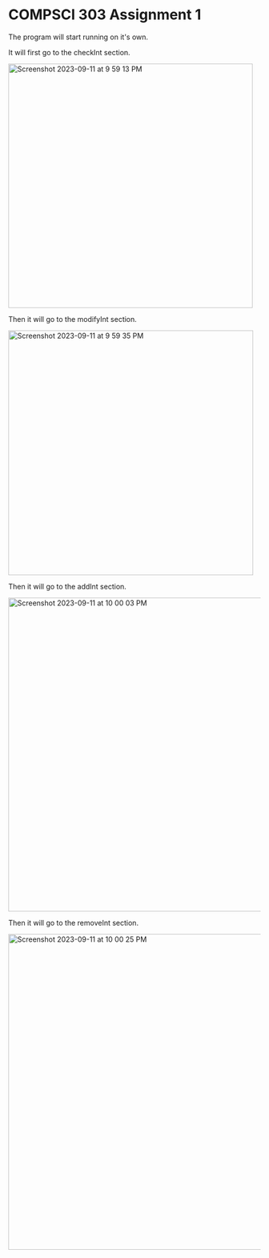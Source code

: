 # COMPSCI 303 Assignment 1
The program will start running on it's own.

It will first go to the checkInt section.


<img width="488" alt="Screenshot 2023-09-11 at 9 59 13 PM" src="https://github.com/viirgovenus/COMPSCI-303-Assignment-1/assets/113569323/e3b83a81-ecaf-41d5-aace-6b250f06575e">

Then it will go to the modifyInt section.

<img width="489" alt="Screenshot 2023-09-11 at 9 59 35 PM" src="https://github.com/viirgovenus/COMPSCI-303-Assignment-1/assets/113569323/0f83722e-53c1-4b69-9fe4-ea4566af4d3c">

Then it will go to the addInt section.

<img width="627" alt="Screenshot 2023-09-11 at 10 00 03 PM" src="https://github.com/viirgovenus/COMPSCI-303-Assignment-1/assets/113569323/6e03cd47-22ae-4ade-a86c-86b33b7ac71b">

Then it will go to the removeInt section.

<img width="631" alt="Screenshot 2023-09-11 at 10 00 25 PM" src="https://github.com/viirgovenus/COMPSCI-303-Assignment-1/assets/113569323/89f13669-ad3d-488a-b6a1-80d0b50fa359">
